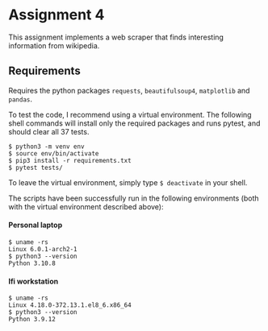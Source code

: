 # Assignment 4

This assignment implements a web scraper that finds interesting information from
wikipedia.

## Requirements

Requires the python packages ```requests```, ```beautifulsoup4```, ```matplotlib``` and ```pandas```.

To test the code, I recommend using a virtual environment. The following shell commands will install only the required packages and runs pytest, and should clear all 37 tests.

```
$ python3 -m venv env
$ source env/bin/activate
$ pip3 install -r requirements.txt
$ pytest tests/
```

To leave the virtual environment, simply type ```$ deactivate``` in your shell.

The scripts have been successfully run in the following environments (both with the virtual environment described above):

#### Personal laptop
```
$ uname -rs
Linux 6.0.1-arch2-1
$ python3 --version
Python 3.10.8
```
#### Ifi workstation
```
$ uname -rs
Linux 4.18.0-372.13.1.el8_6.x86_64
$ python3 --version
Python 3.9.12
```

